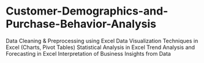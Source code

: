 # Customer-Demographics-and-Purchase-Behavior-Analysis
Data Cleaning &amp; Preprocessing using Excel Data Visualization Techniques in Excel (Charts, Pivot Tables) Statistical Analysis in Excel Trend Analysis and Forecasting in Excel Interpretation of Business Insights from Data
